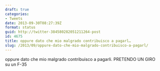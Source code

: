 ```yaml
---
draft: true
categories:
- Tweets
date: 2013-09-30T08:27:39Z
format: status
guid: http://twitter-384580282051211264-post
id: 4675
title: oppure dato che mio malgrado contribuisco a pagarl…
slug: /2013/09/oppure-dato-che-mio-malgrado-contribuisco-a-pagarl/
---
```


oppure dato che mio malgrado contribuisco a pagarli. PRETENDO UN GIRO su un F-35